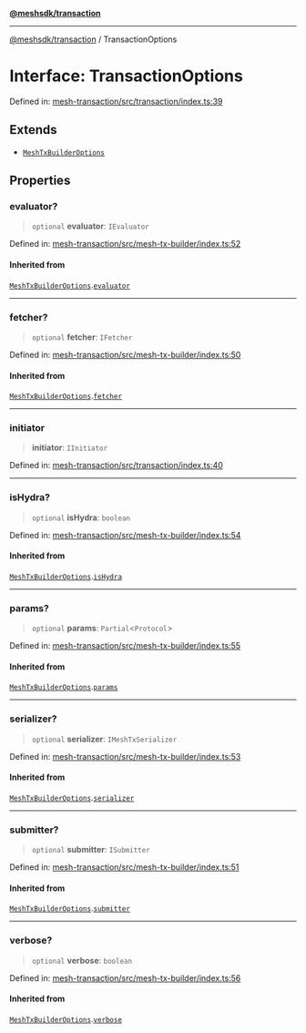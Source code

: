 [**@meshsdk/transaction**](../README.md)

***

[@meshsdk/transaction](../globals.md) / TransactionOptions

# Interface: TransactionOptions

Defined in: [mesh-transaction/src/transaction/index.ts:39](https://github.com/MeshJS/mesh/blob/1abde1553cbd7cf2cf4e40197fc0de9e4a7d0f49/packages/mesh-transaction/src/transaction/index.ts#L39)

## Extends

- [`MeshTxBuilderOptions`](MeshTxBuilderOptions.md)

## Properties

### evaluator?

> `optional` **evaluator**: `IEvaluator`

Defined in: [mesh-transaction/src/mesh-tx-builder/index.ts:52](https://github.com/MeshJS/mesh/blob/1abde1553cbd7cf2cf4e40197fc0de9e4a7d0f49/packages/mesh-transaction/src/mesh-tx-builder/index.ts#L52)

#### Inherited from

[`MeshTxBuilderOptions`](MeshTxBuilderOptions.md).[`evaluator`](MeshTxBuilderOptions.md#evaluator)

***

### fetcher?

> `optional` **fetcher**: `IFetcher`

Defined in: [mesh-transaction/src/mesh-tx-builder/index.ts:50](https://github.com/MeshJS/mesh/blob/1abde1553cbd7cf2cf4e40197fc0de9e4a7d0f49/packages/mesh-transaction/src/mesh-tx-builder/index.ts#L50)

#### Inherited from

[`MeshTxBuilderOptions`](MeshTxBuilderOptions.md).[`fetcher`](MeshTxBuilderOptions.md#fetcher)

***

### initiator

> **initiator**: `IInitiator`

Defined in: [mesh-transaction/src/transaction/index.ts:40](https://github.com/MeshJS/mesh/blob/1abde1553cbd7cf2cf4e40197fc0de9e4a7d0f49/packages/mesh-transaction/src/transaction/index.ts#L40)

***

### isHydra?

> `optional` **isHydra**: `boolean`

Defined in: [mesh-transaction/src/mesh-tx-builder/index.ts:54](https://github.com/MeshJS/mesh/blob/1abde1553cbd7cf2cf4e40197fc0de9e4a7d0f49/packages/mesh-transaction/src/mesh-tx-builder/index.ts#L54)

#### Inherited from

[`MeshTxBuilderOptions`](MeshTxBuilderOptions.md).[`isHydra`](MeshTxBuilderOptions.md#ishydra)

***

### params?

> `optional` **params**: `Partial`\<`Protocol`\>

Defined in: [mesh-transaction/src/mesh-tx-builder/index.ts:55](https://github.com/MeshJS/mesh/blob/1abde1553cbd7cf2cf4e40197fc0de9e4a7d0f49/packages/mesh-transaction/src/mesh-tx-builder/index.ts#L55)

#### Inherited from

[`MeshTxBuilderOptions`](MeshTxBuilderOptions.md).[`params`](MeshTxBuilderOptions.md#params)

***

### serializer?

> `optional` **serializer**: `IMeshTxSerializer`

Defined in: [mesh-transaction/src/mesh-tx-builder/index.ts:53](https://github.com/MeshJS/mesh/blob/1abde1553cbd7cf2cf4e40197fc0de9e4a7d0f49/packages/mesh-transaction/src/mesh-tx-builder/index.ts#L53)

#### Inherited from

[`MeshTxBuilderOptions`](MeshTxBuilderOptions.md).[`serializer`](MeshTxBuilderOptions.md#serializer)

***

### submitter?

> `optional` **submitter**: `ISubmitter`

Defined in: [mesh-transaction/src/mesh-tx-builder/index.ts:51](https://github.com/MeshJS/mesh/blob/1abde1553cbd7cf2cf4e40197fc0de9e4a7d0f49/packages/mesh-transaction/src/mesh-tx-builder/index.ts#L51)

#### Inherited from

[`MeshTxBuilderOptions`](MeshTxBuilderOptions.md).[`submitter`](MeshTxBuilderOptions.md#submitter)

***

### verbose?

> `optional` **verbose**: `boolean`

Defined in: [mesh-transaction/src/mesh-tx-builder/index.ts:56](https://github.com/MeshJS/mesh/blob/1abde1553cbd7cf2cf4e40197fc0de9e4a7d0f49/packages/mesh-transaction/src/mesh-tx-builder/index.ts#L56)

#### Inherited from

[`MeshTxBuilderOptions`](MeshTxBuilderOptions.md).[`verbose`](MeshTxBuilderOptions.md#verbose)
